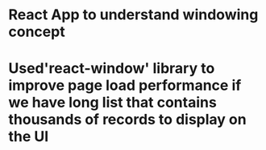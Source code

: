 # React App to understand windowing concept
# Used'react-window' library to improve page load performance if we have long list that contains thousands of records to display on the UI